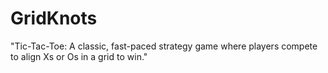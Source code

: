 # GridKnots
"Tic-Tac-Toe: A classic, fast-paced strategy game where players compete to align Xs or Os in a grid to win."
